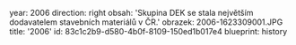 year: 2006
direction: right
obsah: 'Skupina DEK se stala největším dodavatelem stavebních materiálů v ČR.'
obrazek: 2006-1623309001.JPG
title: '2006'
id: 83c1c2b9-d580-4b0f-8109-150ed1b017e4
blueprint: history
